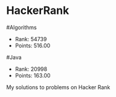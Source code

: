 # HackerRank


#Algorithms
- Rank: 54739
- Points: 516.00

#Java
- Rank: 20998
- Points: 163.00 

My solutions to problems on Hacker Rank
